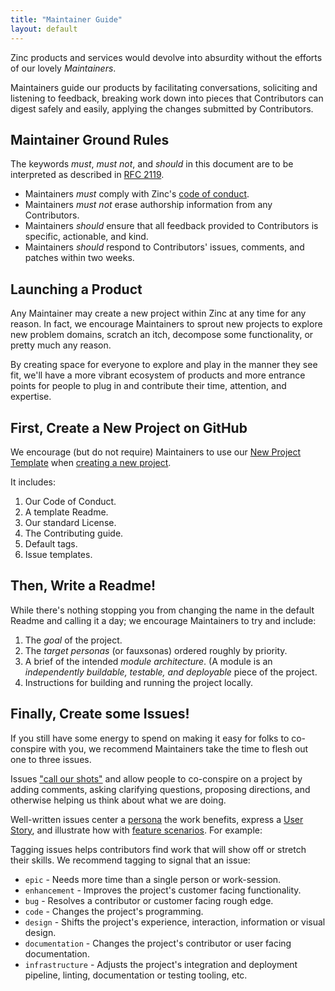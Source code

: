 ```yaml
---
title: "Maintainer Guide"
layout: default
---
```


Zinc products and services would devolve into absurdity without the efforts of
our lovely _Maintainers_.

Maintainers guide our products by facilitating conversations, soliciting and
listening to feedback, breaking work down into pieces that Contributors can
digest safely and easily, applying the changes submitted by Contributors.

## Maintainer Ground Rules

The keywords _must_, _must not_, and _should_ in this document are to be
interpreted as described in [RFC 2119][rfc-2119].

- Maintainers _must_ comply with Zinc's [code of conduct][code-of-conduct].
- Maintainers _must not_ erase authorship information from any Contributors.
- Maintainers _should_ ensure that all feedback provided to Contributors is
  specific, actionable, and kind.
- Maintainers _should_ respond to Contributors' issues, comments, and patches
  within two weeks.

[code-of-conduct]: https://www.zinc.coop/code-of-conduct/
[rfc-2119]: https://tools.ietf.org/html/rfc2119

## Launching a Product

Any Maintainer may create a new project within Zinc at any time for any reason.
In fact, we encourage Maintainers to sprout new projects to explore new problem
domains, scratch an itch, decompose some functionality, or pretty much any
reason.

By creating space for everyone to explore and play in the manner they see fit,
we'll have a more vibrant ecosystem of products and more entrance points for
people to plug in and contribute their time, attention, and expertise.

## First, Create a New Project on GitHub

We encourage (but do not require) Maintainers to use our [New Project Template]
when [creating a new project][create-a-project-on-github].

It includes:

1. Our Code of Conduct.
1. A template Readme.
1. Our standard License.
1. The Contributing guide.
1. Default tags.
1. Issue templates.

[new project template]: https://github.com/zinc-collective/new-project-template
[create-a-project-on-github]:
  https://help.github.com/en/github/creating-cloning-and-archiving-repositories/creating-a-repository-from-a-template

## Then, Write a Readme!

While there's nothing stopping you from changing the name in the default Readme
and calling it a day; we encourage Maintainers to try and include:

1. The _goal_ of the project.
1. The _target personas_ (or fauxsonas) ordered roughly by priority.
1. A brief of the intended _module architecture_. (A module is an _independently
   buildable, testable, and deployable_ piece of the project.
1. Instructions for building and running the project locally.

## Finally, Create some Issues!

If you still have some energy to spend on making it easy for folks to
co-conspire with you, we recommend Maintainers take the time to flesh out one to
three issues.

Issues ["call our shots"][shot-calling] and allow people to co-conspire on a
project by adding comments, asking clarifying questions, proposing directions,
and otherwise helping us think about what we are doing.

Well-written issues center a [persona] the work benefits, express a [User
Story], and illustrate how with [feature scenarios]. For example:

Tagging issues helps contributors find work that will show off or stretch their
skills. We recommend tagging to signal that an issue:

- `epic` - Needs more time than a single person or work-session.
- `enhancement` - Improves the project's customer facing functionality.
- `bug` - Resolves a contributor or customer facing rough edge.
- `code` - Changes the project's programming.
- `design` - Shifts the project's experience, interaction, information or visual
  design.
- `documentation` - Changes the project's contributor or user facing
  documentation.
- `infrastructure` - Adjusts the project's integration and deployment pipeline,
  linting, documentation or testing tooling, etc.

[feature scenarios]: https://cucumber.io/docs/guides/overview/
[user story]: https://en.wikipedia.org/wiki/User_story#Principle
[persona]: https://www.nngroup.com/articles/persona/
[shot-calling]: https://idioms.thefreedictionary.com/call+your+shots
